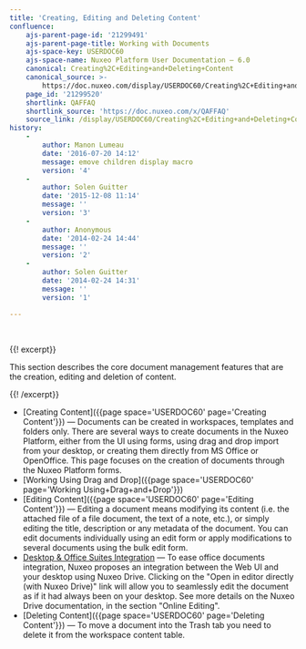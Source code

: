 ```yaml
---
title: 'Creating, Editing and Deleting Content'
confluence:
    ajs-parent-page-id: '21299491'
    ajs-parent-page-title: Working with Documents
    ajs-space-key: USERDOC60
    ajs-space-name: Nuxeo Platform User Documentation — 6.0
    canonical: Creating%2C+Editing+and+Deleting+Content
    canonical_source: >-
        https://doc.nuxeo.com/display/USERDOC60/Creating%2C+Editing+and+Deleting+Content
    page_id: '21299520'
    shortlink: QAFFAQ
    shortlink_source: 'https://doc.nuxeo.com/x/QAFFAQ'
    source_link: /display/USERDOC60/Creating%2C+Editing+and+Deleting+Content
history:
    - 
        author: Manon Lumeau
        date: '2016-07-20 14:12'
        message: emove children display macro
        version: '4'
    - 
        author: Solen Guitter
        date: '2015-12-08 11:14'
        message: ''
        version: '3'
    - 
        author: Anonymous
        date: '2014-02-24 14:44'
        message: ''
        version: '2'
    - 
        author: Solen Guitter
        date: '2014-02-24 14:31'
        message: ''
        version: '1'

---
```

&nbsp;

{{! excerpt}}

This section describes the core document management features that are the creation, editing and deletion of content.

{{! /excerpt}}

*   [Creating Content]({{page space='USERDOC60' page='Creating Content'}})&nbsp;&mdash;&nbsp;<span class="smalltext">Documents can be created in workspaces, templates and folders only. There are several ways to create documents in the Nuxeo Platform, either from the UI using forms, using drag and drop import from your desktop, or creating them directly from MS Office or OpenOffice. This page focuses on the creation of documents through the Nuxeo Platform forms.</span>
*   [Working Using Drag and Drop]({{page space='USERDOC60' page='Working Using+Drag+and+Drop'}})
*   [Editing Content]({{page space='USERDOC60' page='Editing Content'}})&nbsp;&mdash;&nbsp;<span class="smalltext">Editing a document means modifying its content (i.e. the attached file of a file document, the text of a note, etc.), or simply editing the title, description or any metadata of the document. You can edit documents individually using an edit form or apply modifications to several documents using the bulk edit form.</span>
*   [Desktop & Office Suites Integration](https://doc.nuxeo.com/pages/viewpage.action?pageId=21299487)&nbsp;&mdash;&nbsp;<span class="smalltext">To ease office documents integration, Nuxeo proposes an integration between the Web UI and your desktop using Nuxeo Drive. Clicking on the "Open in editor directly (with Nuxeo Drive)" link will allow you to seamlessly edit the document as if it had always been on your desktop. See more details on the Nuxeo Drive documentation, in the section "Online Editing".</span>
*   [Deleting Content]({{page space='USERDOC60' page='Deleting Content'}})&nbsp;&mdash;&nbsp;<span class="smalltext">To move a document into the Trash tab you need to delete it from the workspace content table.</span>